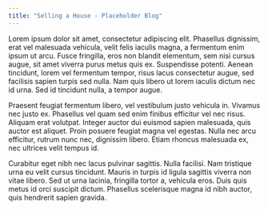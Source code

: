 ```yaml
---
title: "Selling a House - Placeholder Blog"
---
```


Lorem ipsum dolor sit amet, consectetur adipiscing elit. Phasellus dignissim, erat vel malesuada vehicula, velit felis iaculis magna, a fermentum enim ipsum ut arcu. Fusce fringilla, eros non blandit elementum, sem nisi cursus augue, sit amet viverra purus metus quis ex. Suspendisse potenti. Aenean tincidunt, lorem vel fermentum tempor, risus lacus consectetur augue, sed facilisis sapien turpis sed nulla. Nam quis libero ut lorem iaculis dictum nec id urna. Sed id tincidunt nulla, a tempor augue.

Praesent feugiat fermentum libero, vel vestibulum justo vehicula in. Vivamus nec justo ex. Phasellus vel quam sed enim finibus efficitur vel nec risus. Aliquam erat volutpat. Integer auctor dui euismod sapien malesuada, quis auctor est aliquet. Proin posuere feugiat magna vel egestas. Nulla nec arcu efficitur, rutrum nunc nec, dignissim libero. Etiam rhoncus malesuada ex, nec ultrices velit tempus id.

Curabitur eget nibh nec lacus pulvinar sagittis. Nulla facilisi. Nam tristique urna eu velit cursus tincidunt. Mauris in turpis id ligula sagittis viverra non vitae libero. Sed ut urna lacinia, fringilla tortor a, vehicula eros. Duis quis metus id orci suscipit dictum. Phasellus scelerisque magna id nibh auctor, quis hendrerit sapien gravida.
